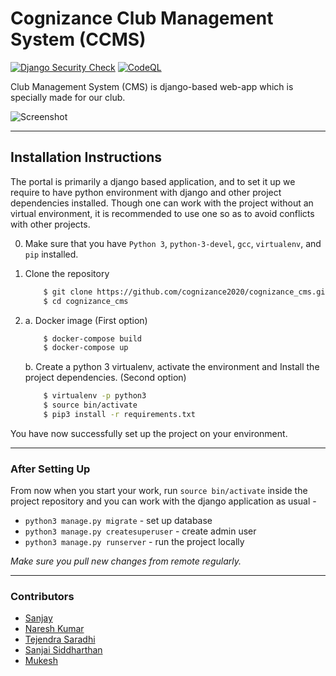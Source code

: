 # Cognizance Club Management System (CCMS)
[![Django Security Check](https://github.com/cognizance-amrita/cognizance_cms/actions/workflows/django_security_check.yml/badge.svg)](https://github.com/cognizance-amrita/cognizance_cms/actions/workflows/django_security_check.yml)
[![CodeQL](https://github.com/cognizance-amrita/cognizance_cms/actions/workflows/codeql-analysis.yml/badge.svg?event=push)](https://github.com/cognizance-amrita/cognizance_cms/actions/workflows/codeql-analysis.yml)
<br/>

Club Management System (CMS) is django-based web-app which is specially made for our club. 

![Screenshot](https://github.com/cognizance-amrita/cognizance_cms/blob/master/screenshots/Screenshot%20(203).png?raw=true)


---

## Installation Instructions
The portal is primarily a django based application, and to set it up we require to have 
python environment with django and other project dependencies installed. Though one can
work with the project without an virtual environment,  it is recommended to use one so 
as to avoid conflicts with other projects.

0. Make sure that you have `Python 3`, `python-3-devel`, `gcc`, `virtualenv`, and `pip` installed.     
1. Clone the repository

    ```bash
        $ git clone https://github.com/cognizance2020/cognizance_cms.git
        $ cd cognizance_cms
    ```  
2. 
    a. Docker image (First option)  
  
    ```bash  
        $ docker-compose build  
        $ docker-compose up  
    ```  

    b. Create a python 3 virtualenv, activate the environment and Install the project dependencies. (Second option)  

    ```bash
        $ virtualenv -p python3
        $ source bin/activate
        $ pip3 install -r requirements.txt
    ```   

You have now successfully set up the project on your environment. 

---

### After Setting Up
From now when you start your work, run ``source bin/activate`` inside the project repository and you can work with the django application as usual - 

* `python3 manage.py migrate` - set up database
* `python3 manage.py createsuperuser` - create admin user
* `python3 manage.py runserver`  - run the project locally

*Make sure you pull new changes from remote regularly.*

---
### Contributors
* [Sanjay](https://github.com/sanjay-thiyagarajan)
* [Naresh Kumar](https://github.com/TechieNK)
* [Tejendra Saradhi](https://github.com/tejas15802)
* [Sanjai Siddharthan](https://github.com/SSpirate)  
* [Mukesh](https://github.com/mukesh663)
